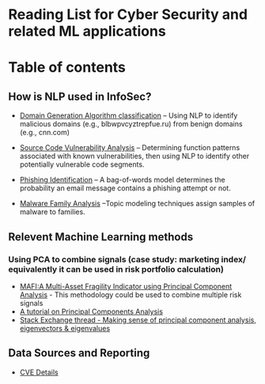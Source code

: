 # Reading List for Cyber Security and related ML applications


# Table of contents

## How is NLP used in InfoSec?
* [Domain Generation Algorithm classification](http://conferences.sigcomm.org/imc/2010/papers/p48.pdf) – Using NLP to identify malicious domains (e.g., blbwpvcyztrepfue.ru) from benign domains (e.g., cnn.com)

* [Source Code Vulnerability Analysis](https://www.usenix.org/legacy/events/woot11/tech/slides/yamaguchi.pdf) – Determining function patterns associated with known vulnerabilities, then using NLP to identify other potentially vulnerable code segments.

* [Phishing Identification](http://nlp.uned.es/~lurdes/araujo/eswa13_malicious_tweets.pdf) – A bag-of-words model determines the probability an email message contains a phishing attempt or not.

* [Malware Family Analysis](https://www.elastic.co/blog/introducing-elastic-endpoint-security) –Topic modeling techniques assign samples of malware to families.

## Relevent Machine Learning methods

### Using PCA to combine signals (case study: marketing index/ equivalently it can be used in risk portfolio calculation)
* [MAFI:A Multi-Asset Fragility Indicator using Principal Component Analysis](https://papers.ssrn.com/sol3/papers.cfm?abstract_id=2574252) - This methodology could be used to combine multiple risk signals
* [A tutorial on Principal Components Analysis](https://ourarchive.otago.ac.nz/bitstream/handle/10523/7534/OUCS-2002-12.pdf?sequence=1&isAllowed=y)
* [Stack Exchange thread - Making sense of principal component analysis, eigenvectors & eigenvalues](https://stats.stackexchange.com/questions/2691/making-sense-of-principal-component-analysis-eigenvectors-eigenvalues)

## Data Sources and Reporting

* [CVE Details](https://www.cvedetails.com/)
